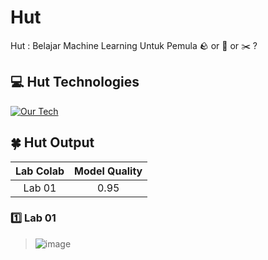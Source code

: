 # Hut
Hut : Belajar Machine Learning Untuk Pemula :rock: or :page_facing_up: or :scissors: ?

## 💻 Hut Technologies
[![Our Tech](https://skillicons.dev/icons?i=python,tensorflow,fastapi,docker)](https://skillicons.dev)

## 🍀 Hut Output
| Lab Colab | Model Quality |
|:---------:|:-------------:|
| Lab 01 | 0.95 |

### :one: Lab 01
> ![image](https://github.com/user-attachments/assets/bb8966e5-642f-4316-b58c-906c0ade6e68)